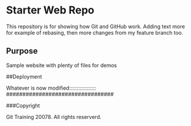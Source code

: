 # Starter Web Repo

This repository is for showing how Git and GitHub work. Adding text more for example of rebasing, then more changes from my feature branch too.

## Purpose

Sample website with plenty of files for demos

##Deployment

Whatever is now modified:::::::::::::::::: #################################

###Copyright

Git Training 20078. All rights reserverd.